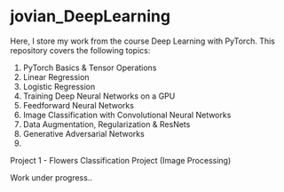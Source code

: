 # jovian_DeepLearning

Here, I store my work from the course Deep Learning with PyTorch.
This repository covers the following topics:

1. PyTorch Basics & Tensor Operations
2. Linear Regression
3. Logistic Regression
4. Training Deep Neural Networks on a GPU
5. Feedforward Neural Networks
6. Image Classification with Convolutional Neural Networks
7. Data Augmentation, Regularization & ResNets
8. Generative Adversarial Networks
9. 

Project 1 - Flowers Classification Project (Image Processing)

Work under progress..
